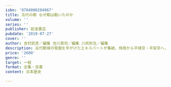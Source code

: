 ```yaml
---
isbn: '9784000284967'
title: 古代の都 なぜ都は動いたのか
volume: ''
series: ''
publisher: 岩波書店
pubdate: '2019-07-27'
cover: ''
author: 吉村武彦／編集 吉川真司／編集 川尻秋生／編集
description: 古代都城の発掘を手がけたエキスパートが集結．飛鳥から平城京・平安京へ，都の移り変わりを丁寧に追う．
price: '2600'
genre: ''
target: 一般
format: 全集・双書
content: 日本歴史

---
```

